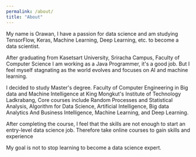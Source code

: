 ```yaml
---
permalink: /about/
title: "About"
---
```


My name is Orawan, I have a passion for data science and am studying TensorFlow, Keras, Machine Learning, Deep Learning, etc. to become a data scientist.

After graduating from Kasetsart University, Sriracha Campus, Faculty of Computer Science I am working as a Java Programmer, it's a good job. But I feel myself stagnating as the world evolves and focuses on AI and machine learning.

I decided to study Master's degree. Faculty of  Computer Engineering in Big data and Machine Intelligence at King Mongkut's Institute of Technology Ladkrabang, Core courses include Random Processes and Statistical Analysis, Algorithm for Data Science, Artificial Intelligence, Big data Analytics And Business Intelligence, Machine Learning, and Deep Learning.

After completing the course, I feel that the skills are not enough to start an entry-level data science job. Therefore take online courses to gain skills and experience

My goal is not to stop learning to become a data science expert.
